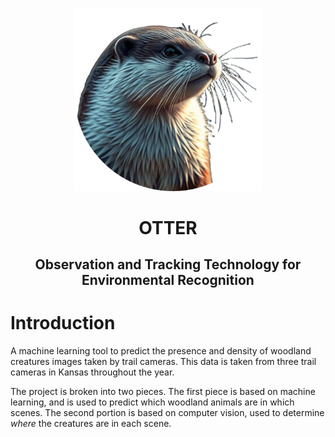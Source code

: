 <p align="center">
    <img src="docs/_static/logo.png" alt="RAVEN Logo" width="300"/>
</p>
<h1 align="center">
    OTTER
</h1>
<h2 align="center">
    Observation and Tracking Technology for Environmental Recognition
</h2>

# Introduction

A machine learning tool to predict the presence and density of woodland creatures images taken by trail cameras.
This data is taken from three trail cameras in Kansas throughout the year.

The project is broken into two pieces. The first piece is based on machine learning, and is used to predict which 
woodland animals are in which scenes. The second portion is based on computer vision, used to determine *where* the
creatures are in each scene.